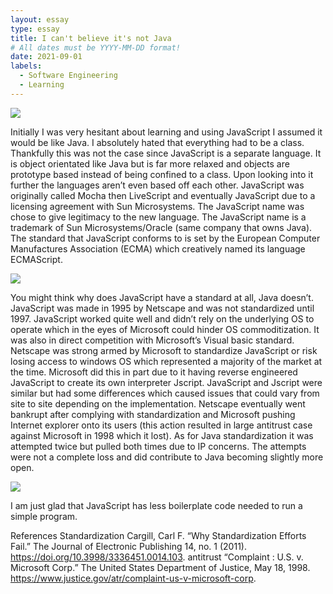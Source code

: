 ```yaml
---
layout: essay
type: essay
title: I can't believe it's not Java
# All dates must be YYYY-MM-DD format!
date: 2021-09-01
labels:
  - Software Engineering
  - Learning
---
```


<img class="ui tiny left circular floated image" src="../images/paintbrushes.jpg">

Initially I was very hesitant about learning and using JavaScript I assumed it would be like Java. I absolutely hated that everything had to be a class. Thankfully this was not the case since JavaScript is a separate language. It is object orientated like Java but is far more relaxed and objects are prototype based instead of being confined to a class. Upon looking into it further the languages aren’t even based off each other.  JavaScript was originally called Mocha then LiveScript and eventually JavaScript due to a licensing agreement with Sun Microsystems. The JavaScript name was chose to give legitimacy to the new language. The JavaScript name is a trademark of Sun Microsystems/Oracle (same company that owns Java). The standard that JavaScript conforms to is set by the European Computer Manufactures Association (ECMA) which creatively named its language ECMAScript. 

<img class="ui tiny left circular floated image" src="../images/design-technology.jpg">

You might think why does JavaScript have a standard at all, Java doesn’t. JavaScript was made in 1995 by Netscape and was not standardized until 1997. JavaScript worked quite well and didn’t rely on the underlying OS to operate which in the eyes of Microsoft could hinder OS commoditization. It was also in direct competition with Microsoft’s Visual basic standard. Netscape was strong armed by Microsoft to standardize JavaScript or risk losing access to windows OS which represented a majority of the market at the time. Microsoft did this in part due to it having reverse engineered JavaScript to create its own interpreter Jscript. JavaScript and Jscript were similar but had some differences which caused issues that could vary from site to site depending on the implementation. Netscape eventually went bankrupt after complying with standardization and Microsoft pushing Internet explorer onto its users (this action resulted in large antitrust case against Microsoft in 1998 which it lost). As for Java standardization it was attempted twice but pulled both times due to IP concerns. The attempts were not a complete loss and did contribute to Java becoming slightly more open. 

<img class="ui tiny left circular floated image" src="../images/software-code.jpg">

I am just glad that JavaScript has less boilerplate code needed to run a simple program.

References
Standardization
Cargill, Carl F. “Why Standardization Efforts Fail.” The Journal of Electronic Publishing 14, no. 1 (2011). https://doi.org/10.3998/3336451.0014.103. 
antitrust
“Complaint : U.S. v. Microsoft Corp.” The United States Department of Justice, May 18, 1998. https://www.justice.gov/atr/complaint-us-v-microsoft-corp. 
